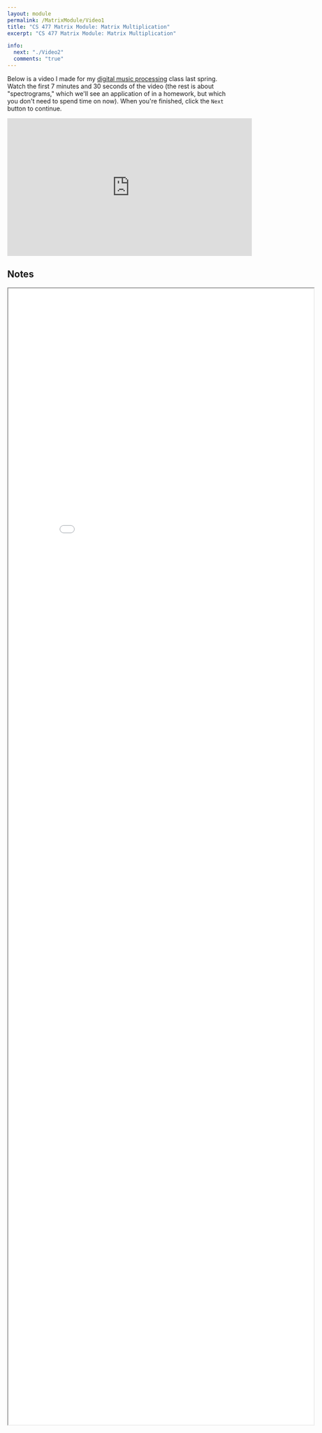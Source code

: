 ```yaml
---
layout: module
permalink: /MatrixModule/Video1
title: "CS 477 Matrix Module: Matrix Multiplication"
excerpt: "CS 477 Matrix Module: Matrix Multiplication"

info:
  next: "./Video2"
  comments: "true"
---
```


<p>
Below is a video I made for my <a href = "https://ursinus-cs472a-s2021.github.io/CoursePage/index.html">digital music processing</a> class last spring.  Watch the first 7 minutes and 30 seconds of the video (the rest is about "spectrograms," which we'll see an application of in a homework, but which you don't need to spend time on now).  When you're finished, click the <code>Next</code> button to continue.
</p>

<p></p>
<iframe width="560" height="315" src="https://www.youtube.com/embed/xfP4K1opbik" frameborder="0" allow="accelerometer; autoplay; clipboard-write; encrypted-media; gyroscope; picture-in-picture" allowfullscreen></iframe>




<h2>Notes</h2>

<iframe src = "../images/MatrixModule/MatrixMultiplication.html" width="700" height="2600">